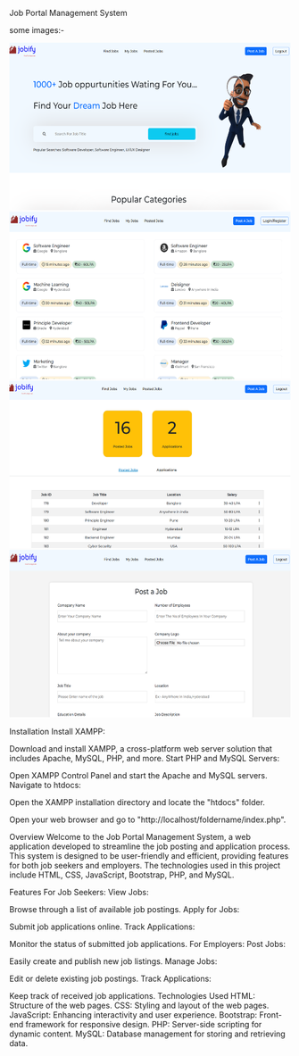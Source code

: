 Job Portal Management System


some images:- 

<img src="./otherimages/image1.png" height="300">
<img src="./otherimages/image2.png" height="300">
<img src="./otherimages/image3.png" height="300">
<img src="./otherimages/image4.png" height="300">

Installation Install XAMPP:

Download and install XAMPP, a cross-platform web server solution that includes Apache, MySQL, PHP, and more.
Start PHP and MySQL Servers:

Open XAMPP Control Panel and start the Apache and MySQL servers.
Navigate to htdocs:

Open the XAMPP installation directory and locate the "htdocs" folder.


Open your web browser and go to "http://localhost/foldername/index.php".


Overview
Welcome to the Job Portal Management System, a web application developed to streamline the job posting and application process. This system is designed to be user-friendly and efficient, providing features for both job seekers and employers. The technologies used in this project include HTML, CSS, JavaScript, Bootstrap, PHP, and MySQL.

Features
For Job Seekers:
View Jobs:

Browse through a list of available job postings.
Apply for Jobs:

Submit job applications online.
Track Applications:

Monitor the status of submitted job applications.
For Employers:
Post Jobs:

Easily create and publish new job listings.
Manage Jobs:

Edit or delete existing job postings.
Track Applications:

Keep track of received job applications.
Technologies Used
HTML: Structure of the web pages.
CSS: Styling and layout of the web pages.
JavaScript: Enhancing interactivity and user experience.
Bootstrap: Front-end framework for responsive design.
PHP: Server-side scripting for dynamic content.
MySQL: Database management for storing and retrieving data.